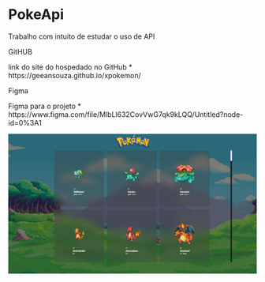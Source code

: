 # PokeApi
<p>Trabalho com intuito de estudar o uso de API</p>
<p>GitHUB</p>
link do site do hospedado no GitHub
* https://geeansouza.github.io/xpokemon/
<p>Figma</p>
Figma para o projeto
* https://www.figma.com/file/MlbLl632CovVwG7qk9kLQQ/Untitled?node-id=0%3A1</p>

![](./img/PokemonProjeto.png)
